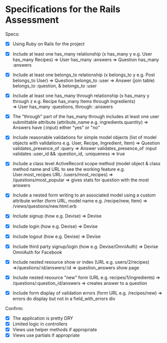 # Specifications for the Rails Assessment

Specs:
- [x] Using Ruby on Rails for the project
- [X] Include at least one has_many relationship (x has_many y e.g. User has_many Recipes) 
      => User has_many :answers
      => Question has_many :answers

- [X] Include at least one belongs_to relationship (x belongs_to y e.g. Post belongs_to User)
      => Question belongs_to :user
      => Answer (join table) belongs_to :question, & belongs_to :user

- [X] Include at least one has_many through relationship (x has_many y through z e.g. Recipe has_many Items through Ingredients)  
      => User has_many :questions, through: :answers

- [X] The "through" part of the has_many through includes at least one user submittable attribute (attribute_name e.g. ingredients.quantity)
      => Answers have (:input) either "yes" or "no"

- [X] Include reasonable validations for simple model objects (list of model objects with validations e.g. User, Recipe, Ingredient, Item)
      => Question validates_presence_of :query
      => Answer   validates_presence_of :input
                  validates :user_id && :question_id, :uniqueness => true

- [X] Include a class level ActiveRecord scope method (model object & class method name and URL to see the working feature e.g. User.most_recipes URL: /users/most_recipes)
      => /questions/most_popular  => gives stats for question with the most answers

- [X] Include a nested form writing to an associated model using a custom attribute writer (form URL, model name e.g. /recipe/new, Item)
      => /views/questions/new.html.erb

- [X] Include signup (how e.g. Devise)
      => Devise
- [X] Include login (how e.g. Devise)
      => Devise
- [X] Include logout (how e.g. Devise)
      => Devise
- [X] Include third party signup/login (how e.g. Devise/OmniAuth)
      => Devise OmniAuth for Facebook

- [X] Include nested resource show or index (URL e.g. users/2/recipes)
      =>/questions/:id/answers/:id => question_answers show page

- [X] Include nested resource "new" form (URL e.g. recipes/1/ingredients)
      => /questions/:question_id/answers => creates answer to a question

- [X] Include form display of validation errors (form URL e.g. /recipes/new)
      => errors do display but not in a field_with_errors div

Confirm:
- [X] The application is pretty DRY
- [X] Limited logic in controllers
- [X] Views use helper methods if appropriate
- [X] Views use partials if appropriate

